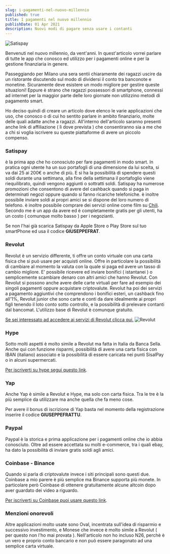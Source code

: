 ```yaml
---
slug: i-pagamenti-nel-nuovo-millennio
published: true
title: I pagamenti nel nuovo millennio
publishDate: 01 Apr 2021
description: Nuovi modi di pagare senza usare i contanti
---
```


![Satispay](/assets/satispay.webp)

Benvenuti nel nuovo millennio, da vent'anni. In quest'articolo vorrei parlare di tutte le app che conosco ed utilizzo per i pagamenti online e per la gestione finanziaria in genere.

<!--more-->

Passeggiando per Milano una sera sentii chiaramente dei ragazzi uscire da un ristorante discutendo sul modo di dividersi il conto tra banconote e monetine. Sicuramente deve esistere un modo migliore per gestire queste situazioni! Eppure è strano che ragazzi possessori di smartphone, connessi ad internet per la maggior parte delle loro giornate non utilizzino metodi di pagamento smart.

Ho deciso quindi di creare un articolo dove elenco le varie applicazioni che uso, che conosco o di cui ho sentito parlare in ambito finanziario, molte delle quali adatte anche a ragazzi. All'interno dell'articolo saranno presenti anche link di affiliazione ( lì dove prevista ) che consentiranno sia a me che a chi si voglia iscrivere su queste piattaforme di avere un piccolo compenso.

### Satispay

è la prima app che ho conosciuto per fare pagamenti in modo smart. In pratica ogni utente ha un suo portafogli di una dimensione da lui scelta, si va dai 25 ai 200€ o anche di più. E si ha la possibilità di spendere questi soldi durante una settimana, alla fine della settimana il portafoglio viene riequilibrato, quindi vengono aggiunti o sottratti soldi. Satispay ha numerose promozioni che consentono di avere del cashback quando si paga in determinati negozi oppure quando si fanno ricariche telefoniche. è inoltre possibile inviare soldi ai propri amici se si dispone del loro numero di telefono. è inoltre possibile comprare dei servizi online come film su [Chili](https://it.chili.com/). Secondo me è un app da avere ed è completamente gratis per gli utenti, ha un costo ( comunque molto basso ) per i negozianti.

Se non l'hai già scarica Satispay da Apple Store o Play Store sul tuo smartPhone ed usa il codice **GIUSEPPEFRAT**.

### Revolut

Revolut è un servizio differente, ti offre un conto virtuale con una carta fisica che si può usare per acquisti online. Offre in particolare la possibilità di cambiare al momento la valuta con la quale si paga ed avere un tasso di cambio migliore. E' possibile ricevere ed inviare bonifici ( istantanei ) o semplicemente scambiare denaro con altri amici che hanno Revolut. Con Revolut si possono anche avere delle carte virtuali per fare ad esempio dei singoli pagamenti oppure acquistare criptovalute. Revolut ha poi dei servizi a pagamento aggiuntivi che comprendono i bonifici esteri, un cashback fino all'1%, Revolut junior che sono carte e conti da dare idealmente ai propri figli tenendo il loto conto sotto controllo, e la possibilità di prelevare contanti dal bancomat. L'utilizzo base di Revolut è comunque gratuito.

[Se sei interessato ad accedere ai servizi di Revolut clicca qui.](https://revolut.com/referral/giusepfac!ASO)
![Revolut](/assets/revolut.png)

### Hype

Sotto molti aspetti è molto simile a Revolut ma fatta in Italia da Banca Sella. Anche qui con funzione risparmi, possibilità di avere una carta fisica con IBAN (italiano) associato e la possibilità di essere caricata nei punti SisalPay o in alcuni supermercati.

[Per iscriverti su hype segui questo link](https://www.hype.it/invite/6554516f4d7547576c6c673d).

### Yap

Anche Yap è simile a Revolut e Hype, ma solo con carta fisica. Tra le tre è la più semplice da utilizzare ma anche quella che fa meno cose.

Per avere il bonus di iscrizione di Yap basta nel momento della registrazione inserire il codice **GIUSEPPEFRATTU**.

### Paypal

Paypal è la storica e prima applicazione per i pagamenti online che io abbia conosciuto. Oltre ad essere accettata su molti e-commerce, tra i quali ebay, ha dato la possibilità di inviare gratis soldi agli amici.

### Coinbase - Binance

Quando si parla di criptovalute invece i siti principali sono questi due. Coinbase a mio parere è più semplice ma Binance supporta più monete.
In particolare però Coinbase di ottenere gratuitamente alcune altcoin dopo aver guardato dei video a riguardo.

[Per iscriverti su Coinbase puoi usare questo link](https://www.coinbase.com/join/frattu_h).

### Menzioni onorevoli

Altre applicazioni molto usate sono Oval, incentrata sull'idea di risparmio e successivo investimento, e Monese che invece è molto simile a Revolut ( per questo non l'ho mai provata ).
Nell'articolo non ho incluso N26, perchè è un vero e proprio conto bancario e non può essere paragonato ad una semplice carta virtuale.
